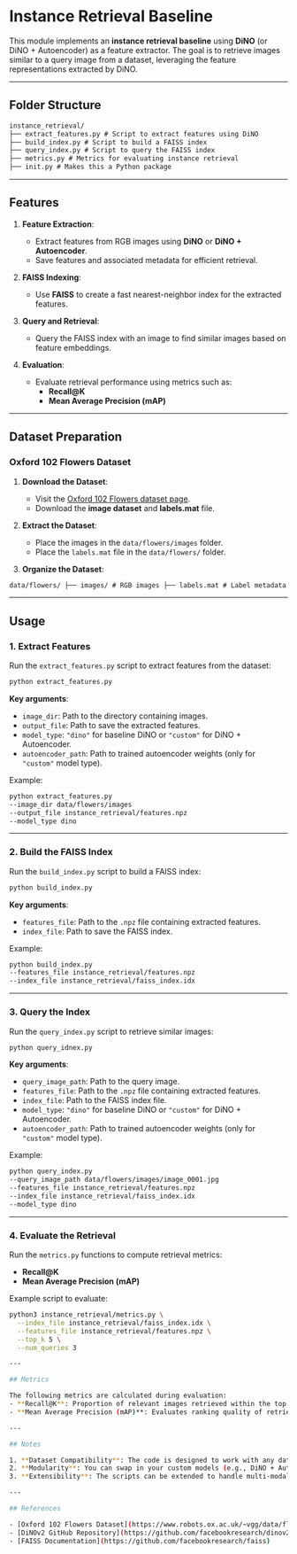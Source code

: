 # Instance Retrieval Baseline

This module implements an **instance retrieval baseline** using **DiNO** (or DiNO + Autoencoder) as a feature extractor. The goal is to retrieve images similar to a query image from a dataset, leveraging the feature representations extracted by DiNO.

---

## Folder Structure
```markdown
instance_retrieval/ 
├── extract_features.py # Script to extract features using DiNO 
├── build_index.py # Script to build a FAISS index 
├── query_index.py # Script to query the FAISS index 
├── metrics.py # Metrics for evaluating instance retrieval 
├── init.py # Makes this a Python package
```

---

## Features

1. **Feature Extraction**:
   - Extract features from RGB images using **DiNO** or **DiNO + Autoencoder**.
   - Save features and associated metadata for efficient retrieval.

2. **FAISS Indexing**:
   - Use **FAISS** to create a fast nearest-neighbor index for the extracted features.

3. **Query and Retrieval**:
   - Query the FAISS index with an image to find similar images based on feature embeddings.

4. **Evaluation**:
   - Evaluate retrieval performance using metrics such as:
     - **Recall@K**
     - **Mean Average Precision (mAP)**

---

## Dataset Preparation

### Oxford 102 Flowers Dataset

1. **Download the Dataset**:
   - Visit the [Oxford 102 Flowers dataset page](https://www.robots.ox.ac.uk/~vgg/data/flowers/102/).
   - Download the **image dataset** and **labels.mat** file.

2. **Extract the Dataset**:
   - Place the images in the `data/flowers/images` folder.
   - Place the `labels.mat` file in the `data/flowers/` folder.

3. **Organize the Dataset**:
```markdown
data/flowers/ ├── images/ # RGB images ├── labels.mat # Label metadata
```

---

## Usage

### 1. Extract Features

Run the `extract_features.py` script to extract features from the dataset:
```bash
python extract_features.py
```

**Key arguments**:
- `image_dir`: Path to the directory containing images.
- `output_file`: Path to save the extracted features.
- `model_type`: `"dino"` for baseline DiNO or `"custom"` for DiNO + Autoencoder.
- `autoencoder_path`: Path to trained autoencoder weights (only for `"custom"` model type).

Example:
```bash
python extract_features.py
--image_dir data/flowers/images
--output_file instance_retrieval/features.npz
--model_type dino
```

---

### 2. Build the FAISS Index

Run the `build_index.py` script to build a FAISS index:
```bash
python build_index.py
```

**Key arguments**:
- `features_file`: Path to the `.npz` file containing extracted features.
- `index_file`: Path to save the FAISS index.

Example:
```bash
python build_index.py
--features_file instance_retrieval/features.npz
--index_file instance_retrieval/faiss_index.idx
```

---

### 3. Query the Index

Run the `query_index.py` script to retrieve similar images:
```bash
python query_idnex.py
```

**Key arguments**:
- `query_image_path`: Path to the query image.
- `features_file`: Path to the `.npz` file containing extracted features.
- `index_file`: Path to the FAISS index file.
- `model_type`: `"dino"` for baseline DiNO or `"custom"` for DiNO + Autoencoder.
- `autoencoder_path`: Path to trained autoencoder weights (only for `"custom"` model type).

Example:
```bash
python query_index.py
--query_image_path data/flowers/images/image_0001.jpg
--features_file instance_retrieval/features.npz
--index_file instance_retrieval/faiss_index.idx
--model_type dino
```

---

### 4. Evaluate the Retrieval

Run the `metrics.py` functions to compute retrieval metrics:
- **Recall@K**
- **Mean Average Precision (mAP)**

Example script to evaluate:
```bash
python3 instance_retrieval/metrics.py \
  --index_file instance_retrieval/faiss_index.idx \
  --features_file instance_retrieval/features.npz \
  --top_k 5 \
  --num_queries 3

---

## Metrics

The following metrics are calculated during evaluation:
- **Recall@K**: Proportion of relevant images retrieved within the top \( K \).
- **Mean Average Precision (mAP)**: Evaluates ranking quality of retrieved images.

---

## Notes

1. **Dataset Compatibility**: The code is designed to work with any dataset containing RGB images.
2. **Modularity**: You can swap in your custom models (e.g., DiNO + Autoencoder) for feature extraction.
3. **Extensibility**: The scripts can be extended to handle multi-modal retrieval tasks.

---

## References

- [Oxford 102 Flowers Dataset](https://www.robots.ox.ac.uk/~vgg/data/flowers/102/)
- [DiNOv2 GitHub Repository](https://github.com/facebookresearch/dinov2)
- [FAISS Documentation](https://github.com/facebookresearch/faiss)
